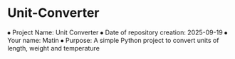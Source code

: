# Unit-Converter
⦁ Project Name: Unit Converter   ⦁ Date of repository creation: 2025-09-19   ⦁ Your name: Matin   ⦁ Purpose: A simple Python project to convert units of length, weight and temperature

